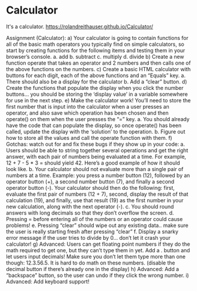# Calculator
 It's a calculator.
https://rolandreithauser.github.io/Calculator/

Assignment (Calculator):
a) Your calculator is going to contain functions for all of the basic math operators you typically find on simple calculators, so start by creating functions for the following items and testing them in your browser’s console.
a. add
b. subtract
c. multiply
d. divide
b) Create a new function operate that takes an operator and 2 numbers and then calls one of the above functions on the numbers.
c) Create a basic HTML calculator with buttons for each digit, each of the above functions and an “Equals” key.
a. There should also be a display for the calculator
b. Add a “clear” button.
d) Create the functions that populate the display when you click the number buttons… you should be storing the ‘display value’ in a variable somewhere for use in the next step.
e) Make the calculator work! You’ll need to store the first number that is input into the calculator when a user presses an operator, and also save which operation has been chosen and then operate() on them when the user presses the “=” key.
a. You should already have the code that can populate the display, so once operate() has been called, update the display with the ‘solution’ to the operation.
b. Figure out how to store all the values and call the operate function with them.
f) Gotchas: watch out for and fix these bugs if they show up in your code:
a. Users should be able to string together several operations and get the right answer, with each pair of numbers being evaluated at a time. For example, 12 + 7 - 5 * 3 = should yield 42. Here’s a good example of how it should look like.
b. Your calculator should not evaluate more than a single pair of numbers at a time. Example: you press a number button (12), followed by an operator button (+), a second number button (7), and finally a second operator button (-). Your calculator should then do the following: first, evaluate the first pair of numbers (12 + 7), second, display the result of that calculation (19), and finally, use that result (19) as the first number in your new calculation, along with the next operator (-).
c. You should round answers with long decimals so that they don’t overflow the screen.
d. Pressing = before entering all of the numbers or an operator could cause problems!
e. Pressing “clear” should wipe out any existing data.. make sure the user is really starting fresh after pressing “clear”
f. Display a snarky error message if the user tries to divide by 0… don’t let it crash your calculator!
g) Advanced: Users can get floating point numbers if they do the math required to get one, but they can’t type them in yet. Add a . button and let users input decimals! Make sure you don’t let them type more than one though: 12.3.56.5. It is hard to do math on these numbers. (disable the decimal button if there’s already one in the display)
h) Advanced: Add a “backspace” button, so the user can undo if they click the wrong number.
i) Advanced: Add keyboard support!
